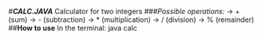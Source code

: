 #**_CALC.JAVA_**
Calculator for two integers
###*Possible operations:*
-> + (sum)
-> - (subtraction)
-> * (multiplication)
-> / (division)
-> % (remainder)
##**How to use**
In the terminal:
java calc <first num> <operation> <sec num>
